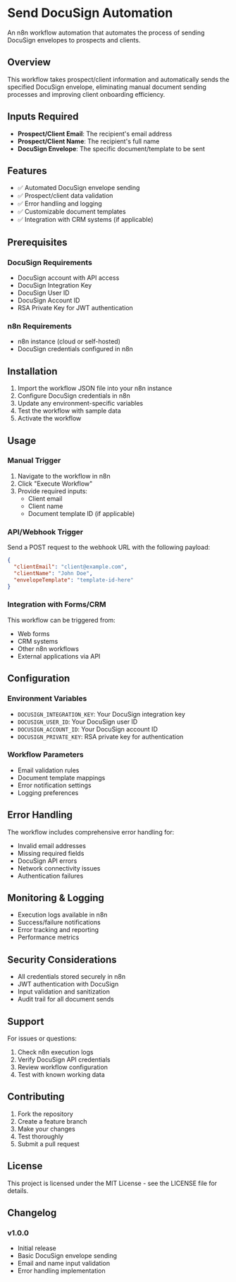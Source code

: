 # Send DocuSign Automation

An n8n workflow automation that automates the process of sending DocuSign envelopes to prospects and clients.

## Overview

This workflow takes prospect/client information and automatically sends the specified DocuSign envelope, eliminating manual document sending processes and improving client onboarding efficiency.

## Inputs Required

- **Prospect/Client Email**: The recipient's email address
- **Prospect/Client Name**: The recipient's full name
- **DocuSign Envelope**: The specific document/template to be sent

## Features

- ✅ Automated DocuSign envelope sending
- ✅ Prospect/client data validation
- ✅ Error handling and logging
- ✅ Customizable document templates
- ✅ Integration with CRM systems (if applicable)

## Prerequisites

### DocuSign Requirements
- DocuSign account with API access
- DocuSign Integration Key
- DocuSign User ID
- DocuSign Account ID
- RSA Private Key for JWT authentication

### n8n Requirements
- n8n instance (cloud or self-hosted)
- DocuSign credentials configured in n8n

## Installation

1. Import the workflow JSON file into your n8n instance
2. Configure DocuSign credentials in n8n
3. Update any environment-specific variables
4. Test the workflow with sample data
5. Activate the workflow

## Usage

### Manual Trigger
1. Navigate to the workflow in n8n
2. Click "Execute Workflow"
3. Provide required inputs:
   - Client email
   - Client name
   - Document template ID (if applicable)

### API/Webhook Trigger
Send a POST request to the webhook URL with the following payload:
```json
{
  "clientEmail": "client@example.com",
  "clientName": "John Doe",
  "envelopeTemplate": "template-id-here"
}
```

### Integration with Forms/CRM
This workflow can be triggered from:
- Web forms
- CRM systems
- Other n8n workflows
- External applications via API

## Configuration

### Environment Variables
- `DOCUSIGN_INTEGRATION_KEY`: Your DocuSign integration key
- `DOCUSIGN_USER_ID`: Your DocuSign user ID
- `DOCUSIGN_ACCOUNT_ID`: Your DocuSign account ID
- `DOCUSIGN_PRIVATE_KEY`: RSA private key for authentication

### Workflow Parameters
- Email validation rules
- Document template mappings
- Error notification settings
- Logging preferences

## Error Handling

The workflow includes comprehensive error handling for:
- Invalid email addresses
- Missing required fields
- DocuSign API errors
- Network connectivity issues
- Authentication failures

## Monitoring & Logging

- Execution logs available in n8n
- Success/failure notifications
- Error tracking and reporting
- Performance metrics

## Security Considerations

- All credentials stored securely in n8n
- JWT authentication with DocuSign
- Input validation and sanitization
- Audit trail for all document sends

## Support

For issues or questions:
1. Check n8n execution logs
2. Verify DocuSign API credentials
3. Review workflow configuration
4. Test with known working data

## Contributing

1. Fork the repository
2. Create a feature branch
3. Make your changes
4. Test thoroughly
5. Submit a pull request

## License

This project is licensed under the MIT License - see the LICENSE file for details.

## Changelog

### v1.0.0
- Initial release
- Basic DocuSign envelope sending
- Email and name input validation
- Error handling implementation

